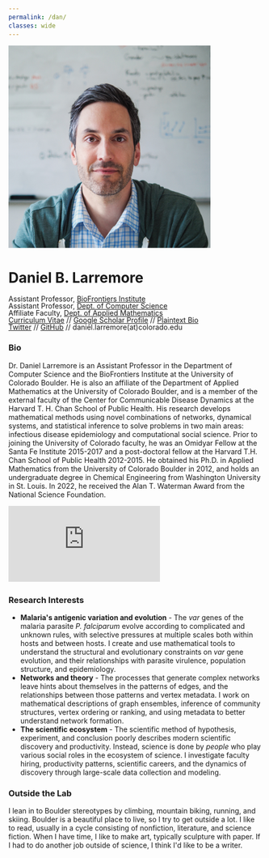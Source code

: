 ```yaml
---
permalink: /dan/
classes: wide
---
```


<div>
<img src="/assets/images/Dan_Larremore_9-22-Crop.jpg" alt="Daniel Larremore" width="400"/>
<h1>Daniel B. Larremore</h1>
<ul style="list-style-type:none; margin: 0; padding: 0; line-height: 1;">
<li>Assistant Professor, <a href="http://biofrontiers.colorado.edu/">BioFrontiers Institute</a></li>
<li>Assistant Professor, <a href="http://www.colorado.edu/cs/">Dept. of Computer Science</a></li>
<li>Affiliate Faculty, <a href="https://www.colorado.edu/amath/">Dept. of Applied Mathematics</a></li>
<li><a href="/assets/pdf/Daniel_Larremore_CV.pdf" target="_blank">Curriculum Vitae</a> // <a href="https://scholar.google.com/citations?hl=en&user=BICiUrQAAAAJ&view_op=list_works&sortby=pubdate">Google Scholar Profile</a> // <a href="/assets/bio.txt" target="_blank">Plaintext Bio</a>  </li> 
<li><a href="http://twitter.com/danlarremore">Twitter</a> // <a href="https://github.com/dblarremore?tab=repositories">GitHub</a> // daniel.larremore(at)colorado.edu</li>
</ul>
</div>

<h3>Bio</h3>

Dr. Daniel Larremore is an Assistant Professor in the Department of Computer Science and the BioFrontiers Institute at the University of Colorado Boulder. He is also an affiliate of the Department of Applied Mathematics at the University of Colorado Boulder, and is a member of the external faculty of the Center for Communicable Disease Dynamics at the Harvard T. H. Chan School of Public Health. His research develops mathematical methods using novel combinations of networks, dynamical systems, and statistical inference to solve problems in two main areas: infectious disease epidemiology and computational social science. Prior to joining the University of Colorado faculty, he was an Omidyar Fellow at the Santa Fe Institute 2015-2017 and a post-doctoral fellow at the Harvard T.H. Chan School of Public Health 2012-2015. He obtained his Ph.D. in Applied Mathematics from the University of Colorado Boulder in 2012, and holds an undergraduate degree in Chemical Engineering from Washington University in St. Louis. In 2022, he received the Alan T. Waterman Award from the National Science Foundation.

<iframe src='https://players.brightcove.net/679256133001/NkgrDczuol_default/index.html?videoId=6305662978112' allowfullscreen frameborder=0></iframe>

<h3>Research Interests</h3>
<ul>
<li><strong>Malaria's antigenic variation and evolution</strong> - The <em>var</em> genes of the malaria parasite <em>P. falciparum</em> evolve according to complicated and unknown rules, with selective pressures at multiple scales both within hosts and between hosts. I create and use mathematical tools to understand the structural and evolutionary constraints on <em>var</em> gene evolution, and their relationships with parasite virulence, population structure, and epidemiology.</li>

<li><strong>Networks and theory</strong> - The processes that generate complex networks leave hints about themselves in the patterns of edges, and the relationships between those patterns and vertex metadata. I work on mathematical descriptions of graph ensembles, inference of community structures, vertex ordering or ranking, and using metadata to better understand network formation.</li>

<li><strong>The scientific ecosystem</strong> - The scientific method of hypothesis, experiment, and conclusion poorly describes modern scientific discovery and productivity. Instead, science is done by <em>people</em> who play various social roles in the ecosystem of science. I investigate faculty hiring, productivity patterns, scientific careers, and the dynamics of discovery through large-scale data collection and modeling.</li>
</ul> 

<h3>Outside the Lab</h3>

I lean in to Boulder stereotypes by climbing, mountain biking, running, and skiing. Boulder is a beautiful place to live, so I try to get outside a lot. I like to read, usually in a cycle consisting of nonfiction, literature, and science fiction. When I have time, I like to make art, typically sculpture with paper. If I had to do another job outside of science, I think I'd like to be a writer. 
